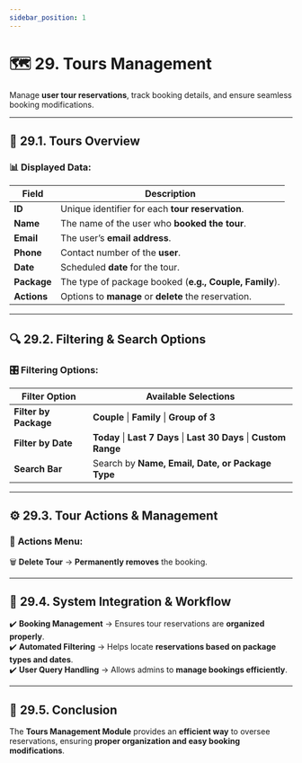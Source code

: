 ```yaml
---
sidebar_position: 1
---
```


# 🗺️ 29. Tours Management

Manage **user tour reservations**, track booking details, and ensure seamless booking modifications.

---

## 📌 29.1. Tours Overview

### 📊 Displayed Data:

| Field       | Description                                            |
| ----------- | ------------------------------------------------------ |
| **ID**      | Unique identifier for each **tour reservation**.       |
| **Name**    | The name of the user who **booked the tour**.          |
| **Email**   | The user’s **email address**.                          |
| **Phone**   | Contact number of the **user**.                        |
| **Date**    | Scheduled **date** for the tour.                       |
| **Package** | The type of package booked (**e.g., Couple, Family**). |
| **Actions** | Options to **manage** or **delete** the reservation.   |

---

## 🔍 29.2. Filtering & Search Options

### 🎛 **Filtering Options:**

| Filter Option         | Available Selections                                                 |
| --------------------- | -------------------------------------------------------------------- |
| **Filter by Package** | **Couple** \| **Family** \| **Group of 3**                           |
| **Filter by Date**    | **Today** \| **Last 7 Days** \| **Last 30 Days** \| **Custom Range** |
| **Search Bar**        | Search by **Name, Email, Date, or Package Type**                     |

---

## ⚙️ 29.3. Tour Actions & Management

### 🎯 **Actions Menu:**

🗑️ **Delete Tour** → **Permanently removes** the booking.

---

## 🔗 29.4. System Integration & Workflow

✔️ **Booking Management** → Ensures tour reservations are **organized properly**.  
✔️ **Automated Filtering** → Helps locate **reservations based on package types and dates**.  
✔️ **User Query Handling** → Allows admins to **manage bookings efficiently**.

---

## 🎯 29.5. Conclusion

The **Tours Management Module** provides an **efficient way** to oversee reservations, ensuring **proper organization and easy booking modifications**.
